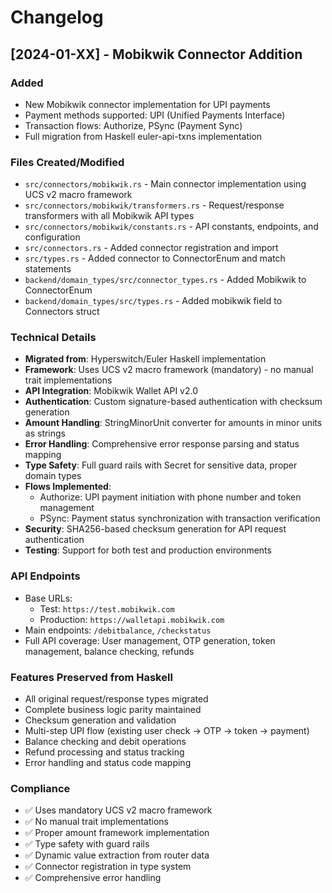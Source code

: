 # Changelog

## [2024-01-XX] - Mobikwik Connector Addition

### Added
- New Mobikwik connector implementation for UPI payments
- Payment methods supported: UPI (Unified Payments Interface)
- Transaction flows: Authorize, PSync (Payment Sync)
- Full migration from Haskell euler-api-txns implementation

### Files Created/Modified
- `src/connectors/mobikwik.rs` - Main connector implementation using UCS v2 macro framework
- `src/connectors/mobikwik/transformers.rs` - Request/response transformers with all Mobikwik API types
- `src/connectors/mobikwik/constants.rs` - API constants, endpoints, and configuration
- `src/connectors.rs` - Added connector registration and import
- `src/types.rs` - Added connector to ConnectorEnum and match statements
- `backend/domain_types/src/connector_types.rs` - Added Mobikwik to ConnectorEnum
- `backend/domain_types/src/types.rs` - Added mobikwik field to Connectors struct

### Technical Details
- **Migrated from**: Hyperswitch/Euler Haskell implementation
- **Framework**: Uses UCS v2 macro framework (mandatory) - no manual trait implementations
- **API Integration**: Mobikwik Wallet API v2.0
- **Authentication**: Custom signature-based authentication with checksum generation
- **Amount Handling**: StringMinorUnit converter for amounts in minor units as strings
- **Error Handling**: Comprehensive error response parsing and status mapping
- **Type Safety**: Full guard rails with Secret<String> for sensitive data, proper domain types
- **Flows Implemented**:
  - Authorize: UPI payment initiation with phone number and token management
  - PSync: Payment status synchronization with transaction verification
- **Security**: SHA256-based checksum generation for API request authentication
- **Testing**: Support for both test and production environments

### API Endpoints
- Base URLs: 
  - Test: `https://test.mobikwik.com`
  - Production: `https://walletapi.mobikwik.com`
- Main endpoints: `/debitbalance`, `/checkstatus`
- Full API coverage: User management, OTP generation, token management, balance checking, refunds

### Features Preserved from Haskell
- All original request/response types migrated
- Complete business logic parity maintained
- Checksum generation and validation
- Multi-step UPI flow (existing user check → OTP → token → payment)
- Balance checking and debit operations
- Refund processing and status tracking
- Error handling and status code mapping

### Compliance
- ✅ Uses mandatory UCS v2 macro framework
- ✅ No manual trait implementations
- ✅ Proper amount framework implementation
- ✅ Type safety with guard rails
- ✅ Dynamic value extraction from router data
- ✅ Connector registration in type system
- ✅ Comprehensive error handling